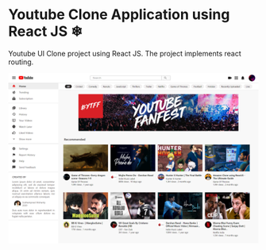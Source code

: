 # Youtube Clone Application using React JS ❄

Youtube UI Clone project using React JS. The project implements react routing.

<img src="https://raw.githubusercontent.com/Subhampreet/Youtube-Clone-ReactJS/main/public/header-readme.png" >
